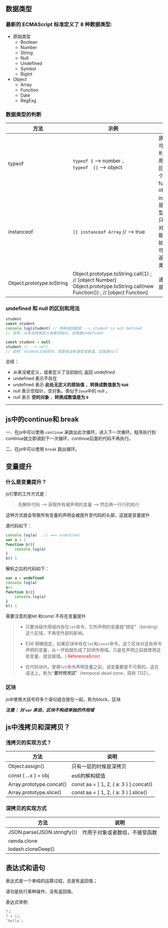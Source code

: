 ## 数据类型

### 最新的 ECMAScript 标准定义了 8 种数据类型:

* 原始类型
  * Boolean
  * Number
  * String
  * Null
  * Undefined
  * Symbol
  * BigInt
* Object
  * Array
  * Function
  * Date
  * RegExg

### 数据类型的判断

| 方法                      | 示例                                                         | 说明                                                         |
| ------------------------- | ------------------------------------------------------------ | ------------------------------------------------------------ |
| typeof                    | `typeof 1` --> number 、<br />`typeof  []` --> object        | 原始类型可以准确判断、引用类型返回值有两个function、object   |
| instanceof                | `[] instanceof Array` // --> true                            | instanceof是基于原型链<br />只能用于对象，不能用于原始类型<br />可以准确返回所属类型 |
| Object.prototype.toString | Object.prototype.toString.call(1) ;    // [object Number]<br />Object.prototype.toString.call(new Function()) ; // [object Function] | 通用，但是麻烦                                               |

### undefined 和 null 的区别和用法

```javascript
student
const student
console.log(student) // 两种返回都是 --> student is not defined
// 说明：从来没有被定义或者初始化。这就是undefined

const student = null
student // --> null
// 说明：student已经存在，但是他没有类型或者值，这就是null

```

总结：

* 从来没被定义，或者定义了没初始化 返回 *undefined*
* undefined 表示不存在
* undefined 表示 **此处无定义的原始值** ，**转换成数值是为 `NaN`**
* null 表示空指针，空对象。类似于`Java`中的 null 。
* null 表示 **空的对象** ，**转换成数值是为 `0`**

---



## js中的continue和 break

一、在js中可以使用 `continue` 来跳出此次循环，进入下一次循环。程序执行到continue就立即调到下一次循环，continue后面的代码不再执行。

二、在js中可以使用 `break` 跳出循环。



## 变量提升

### 什么是变量提升？

js引擎的工作方式是：

> 先解析代码 --> 获取所有被声明的变量 --> 然后再一行行的执行

这种方式就会导致所有变量的声明会被提升至代码的头部，这就是变量提升

源代码如下：

```javascript
console.log(a)   // ==> undefined
var a = 1
function b(){
    console.log(a)
}
b() 1
```

解析之后的代码如下：

```javascript
var a = undefined
console.log(a)
a=1
function b(){
    console.log(a)
}
b() 1
```

需要注意的是let 和const 不存在变量提升

> * 只要块级作用域内存在`let`命令，它所声明的变量就“绑定”（binding）这个区域，不再受外部的影响。
>
> * ES6 明确规定，如果区块中存在`let`和`const`命令，这个区块对这些命令声明的变量，从一开始就形成了封闭作用域。凡是在声明之前就使用这些变量，就会报错。( <span style='color:red'>ReferenceError</span>)
> * 在代码块内，使用`let`命令声明变量之前，该变量都是不可用的。这在语法上，称为“***暂时性死区***”（temporal dead zone，简称 TDZ）。



### 区块

js中使用大括号将多个语句组合放在一起，称为block，区块

***注意： 对 `var` 来说，区块不构成单独的作用域***




## js中浅拷贝和深拷贝？

### 浅拷贝的实现方式？

| 方法                     | 说明                                   |
| ------------------------ | -------------------------------------- |
| Object.assign()          | 只有一层的时候是深拷贝                 |
| const { ...x } = obj     | es6的解构赋值                          |
| Array.prototype.concat() | const aa = [ 1, 2, { a: 3 } ].concat() |
| Array.prototype.slice()  | const aa = [ 1, 2, { a: 3 } ].slice()  |

### 深拷贝的实现方式

| 方法                        | 说明                           |
| --------------------------- | ------------------------------ |
| JSON.parse(JSON.stringfy()) | 作用于对象或者数组，不接受函数 |
| ramda.clone                 |                                |
| lodash.cloneDeep()          |                                |



## 表达式和语句

表达式是一个单纯的运算过程，总是有返回值；

语句是执行某种操作，没有返回值。

表达式举例

```javascript
7；
7 + 1；
'hello';
```

